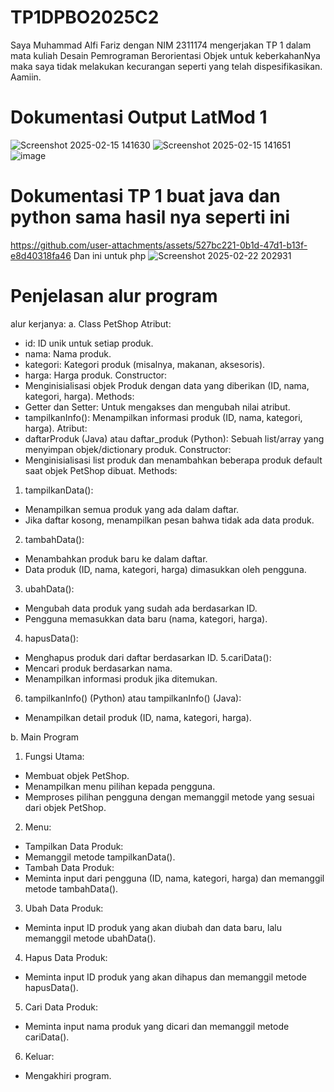 # TP1DPBO2025C2
Saya Muhammad Alfi Fariz dengan NIM 2311174 mengerjakan TP 1 dalam mata kuliah Desain Pemrograman Berorientasi Objek
untuk keberkahanNya maka saya tidak melakukan kecurangan seperti yang telah dispesifikasikan. Aamiin.

# Dokumentasi Output LatMod 1

![Screenshot 2025-02-15 141630](https://github.com/user-attachments/assets/c58c3b04-8662-4455-b49a-57970a191edf)
![Screenshot 2025-02-15 141651](https://github.com/user-attachments/assets/5a5bb456-e5c9-45f8-a56d-77cd7f597a92)
![image](https://github.com/user-attachments/assets/775b3c75-340c-476f-9e77-7d18ddd3972b)

# Dokumentasi TP 1 buat java dan python sama hasil nya seperti ini
https://github.com/user-attachments/assets/527bc221-0b1d-47d1-b13f-e8d40318fa46
Dan ini untuk php
![Screenshot 2025-02-22 202931](https://github.com/user-attachments/assets/f0ad28c3-19da-4c3d-8b03-5fbbc84172d6)

# Penjelasan alur program
alur kerjanya:
a. Class PetShop
Atribut:
- id: ID unik untuk setiap produk.
- nama: Nama produk.
- kategori: Kategori produk (misalnya, makanan, aksesoris).
- harga: Harga produk.
Constructor:
- Menginisialisasi objek Produk dengan data yang diberikan (ID, nama, kategori, harga).
Methods:
- Getter dan Setter: Untuk mengakses dan mengubah nilai atribut.
- tampilkanInfo(): Menampilkan informasi produk (ID, nama, kategori, harga).
Atribut:
- daftarProduk (Java) atau daftar_produk (Python): Sebuah list/array yang menyimpan objek/dictionary produk.
Constructor:
- Menginisialisasi list produk dan menambahkan beberapa produk default saat objek PetShop dibuat.
Methods:
1. tampilkanData():
- Menampilkan semua produk yang ada dalam daftar.
- Jika daftar kosong, menampilkan pesan bahwa tidak ada data produk.
2. tambahData():
- Menambahkan produk baru ke dalam daftar.
- Data produk (ID, nama, kategori, harga) dimasukkan oleh pengguna.
3. ubahData():
- Mengubah data produk yang sudah ada berdasarkan ID.
- Pengguna memasukkan data baru (nama, kategori, harga).
4. hapusData():
- Menghapus produk dari daftar berdasarkan ID.
5.cariData():
- Mencari produk berdasarkan nama.
- Menampilkan informasi produk jika ditemukan.
6. tampilkanInfo() (Python) atau tampilkanInfo() (Java):
- Menampilkan detail produk (ID, nama, kategori, harga).

b. Main Program
1. Fungsi Utama:
- Membuat objek PetShop.
- Menampilkan menu pilihan kepada pengguna.
- Memproses pilihan pengguna dengan memanggil metode yang sesuai dari objek PetShop.
2. Menu:
- Tampilkan Data Produk:
- Memanggil metode tampilkanData().
- Tambah Data Produk:
- Meminta input dari pengguna (ID, nama, kategori, harga) dan memanggil metode tambahData().
3. Ubah Data Produk:
- Meminta input ID produk yang akan diubah dan data baru, lalu memanggil metode ubahData().
4. Hapus Data Produk:
- Meminta input ID produk yang akan dihapus dan memanggil metode hapusData().
5. Cari Data Produk:
- Meminta input nama produk yang dicari dan memanggil metode cariData().
6. Keluar:
- Mengakhiri program.
